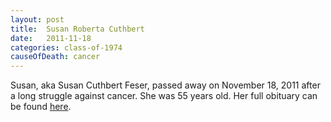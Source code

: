 ```yaml
---
layout: post
title:  Susan Roberta Cuthbert
date:   2011-11-18
categories: class-of-1974
causeOfDeath: cancer
---
```

Susan, aka Susan Cuthbert Feser, passed away on November 18, 2011 after a long struggle against cancer. She was 55 years old. Her full obituary can be found [here](http://tinyurl.com/ndesgqz).
